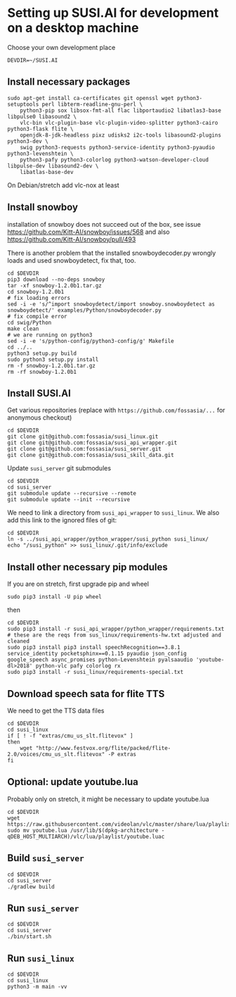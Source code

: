 
Setting up SUSI.AI for development on a desktop machine
=======================================================

Choose your own development place
```
DEVDIR=~/SUSI.AI
```

Install necessary packages
--------------------------

```
sudo apt-get install ca-certificates git openssl wget python3-setuptools perl libterm-readline-gnu-perl \
	python3-pip sox libsox-fmt-all flac libportaudio2 libatlas3-base libpulse0 libasound2 \
	vlc-bin vlc-plugin-base vlc-plugin-video-splitter python3-cairo python3-flask flite \
	openjdk-8-jdk-headless pixz udisks2 i2c-tools libasound2-plugins python3-dev \
	swig python3-requests python3-service-identity python3-pyaudio python3-levenshtein \
	python3-pafy python3-colorlog python3-watson-developer-cloud libpulse-dev libasound2-dev \
	libatlas-base-dev
```

On Debian/stretch add vlc-nox at least


Install snowboy
---------------

installation of snowboy does not succeed out of the box, see
issue https://github.com/Kitt-AI/snowboy/issues/568 and also
https://github.com/Kitt-AI/snowboy/pull/493

There is another problem that the installed snowboydecoder.py wrongly loads
and used snowboydetect, fix that, too.

```
cd $DEVDIR
pip3 download --no-deps snowboy
tar -xf snowboy-1.2.0b1.tar.gz
cd snowboy-1.2.0b1
# fix loading errors
sed -i -e 's/^import snowboydetect/import snowboy.snowboydetect as snowboydetect/' examples/Python/snowboydecoder.py
# fix compile error
cd swig/Python
make clean
# we are running on python3
sed -i -e 's/python-config/python3-config/g' Makefile
cd ../..
python3 setup.py build
sudo python3 setup.py install
rm -f snowboy-1.2.0b1.tar.gz
rm -rf snowboy-1.2.0b1
```


Install SUSI.AI
---------------

Get various repositories (replace with `https://github.com/fossasia/...` for anonymous checkout)
```
cd $DEVDIR
git clone git@github.com:fossasia/susi_linux.git
git clone git@github.com:fossasia/susi_api_wrapper.git
git clone git@github.com:fossasia/susi_server.git
git clone git@github.com:fossasia/susi_skill_data.git
```

Update `susi_server` git submodules
```
cd $DEVDIR
cd susi_server
git submodule update --recursive --remote
git submodule update --init --recursive
```

We need to link a directory from `susi_api_wrapper` to `susi_linux`.
We also add this link to the ignored files of git:
```
cd $DEVDIR
ln -s ../susi_api_wrapper/python_wrapper/susi_python susi_linux/
echo "/susi_python" >> susi_linux/.git/info/exclude
```

Install other necessary pip modules
-----------------------------------
If you are on stretch, first upgrade pip and wheel
```
sudo pip3 install -U pip wheel
```

then
```
cd $DEVDIR
sudo pip3 install -r susi_api_wrapper/python_wrapper/requirements.txt
# these are the reqs from sus_linux/requirements-hw.txt adjusted and cleaned
sudo pip3 install pip3 install speechRecognition==3.8.1 service_identity pocketsphinx==0.1.15 pyaudio json_config google_speech async_promises python-Levenshtein pyalsaaudio 'youtube-dl>2018' python-vlc pafy colorlog rx
sudo pip3 install -r susi_linux/requirements-special.txt
```

Download speech sata for flite TTS
-----------------------------------
We need to get the TTS data files
```
cd $DEVDIR
cd susi_linux
if [ ! -f "extras/cmu_us_slt.flitevox" ]
then
    wget "http://www.festvox.org/flite/packed/flite-2.0/voices/cmu_us_slt.flitevox" -P extras
fi
```

Optional: update youtube.lua
----------------------------
Probably only on stretch, it might be necessary to update youtube.lua
```
cd $DEVDIR
wget https://raw.githubusercontent.com/videolan/vlc/master/share/lua/playlist/youtube.lua
sudo mv youtube.lua /usr/lib/$(dpkg-architecture -qDEB_HOST_MULTIARCH)/vlc/lua/playlist/youtube.luac
```


Build `susi_server`
-------------------
```
cd $DEVDIR
cd susi_server
./gradlew build
```

Run `susi_server`
-----------------
```
cd $DEVDIR
cd susi_server
./bin/start.sh
```

Run `susi_linux`
----------------
```
cd $DEVDIR
cd susi_linux
python3 -m main -vv
```

